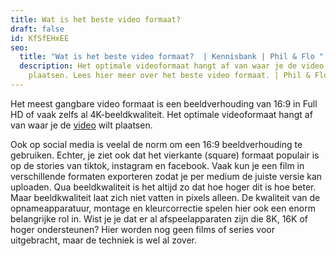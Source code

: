 ```yaml
---
title: Wat is het beste video formaat?
draft: false
id: KfSfEHxEE
seo:
  title: "Wat is het beste video formaat?  | Kennisbank | Phil & Flo "
  description: Het optimale videoformaat hangt af van waar je de video wilt
    plaatsen. Lees hier meer over het beste video formaat. | Phil & Flo
---
```

Het meest gangbare video formaat is een beeldverhouding van 16:9 in Full HD of vaak zelfs al 4K-beeldkwaliteit. Het optimale videoformaat hangt af van waar je de [video](https://www.philenflo.nl/oplossingen/video-laten-maken/) wilt plaatsen.

Ook op social media is veelal de norm om een 16:9 beeldverhouding te gebruiken. Echter, je ziet ook dat het vierkante (square) formaat populair is op de stories van tiktok, instagram en facebook. Vaak kun je een film in verschillende formaten exporteren zodat je per medium de juiste versie kan uploaden. Qua beeldkwaliteit is het altijd zo dat hoe hoger dit is hoe beter. Maar beeldkwaliteit laat zich niet vatten in pixels alleen. De kwaliteit van de opnameapparatuur, montage en kleurcorrectie spelen hier ook een enorm belangrijke rol in. Wist je je dat er al afspeelapparaten zijn die 8K, 16K of hoger ondersteunen? Hier worden nog geen films of series voor uitgebracht, maar de techniek is wel al zover.